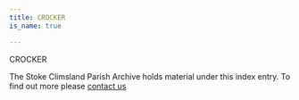 ```yaml
---
title: CROCKER
is_name: true

---
```


CROCKER


The Stoke Climsland Parish Archive holds material under this index entry. To find out more please [contact us](/contact/)
